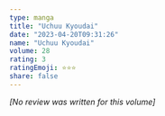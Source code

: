 ```yaml
---
type: manga
title: "Uchuu Kyoudai"
date: "2023-04-20T09:31:26"
name: "Uchuu Kyoudai"
volume: 28
rating: 3
ratingEmoji: ⭐️⭐️⭐️
share: false
---
```


*[No review was written for this volume]*
